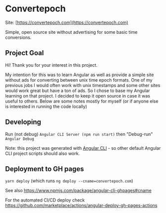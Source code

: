 # Convertepoch

Site: [https://convertepoch.com](https://convertepoch.com)

Simple, open source site without advertising for some basic time conversions.

## Project Goal
Hi! Thank you for your interest in this project.

My intention for this was to learn Angular as well as provide a simple site without ads for converting between unix time epoch formats. 
One of my previous jobs I would often work with unix timestamps and some other sites would work great but have a ton of ads. 
So I chose to base my Angular learning on that project. 
I decided to keep it open source in case it was useful to others.
Below are some notes mostly for myself (or if anyone else is interested in running the code locally)

## Developing

Run (not debug) `Angular CLI Server (npm run start)` then "Debug-run" `Angular Debug`

Note: this project was generated with [Angular CLI](https://github.com/angular/angular-cli) - so other default Angular CLI project scripts should also work. 

## Deployment to GH pages

`yarn deploy` (which runs `ng deploy --cname=convertepoch.com`)

See also https://www.npmjs.com/package/angular-cli-ghpages#cname

For the automated CI/CD deploy check https://github.com/marketplace/actions/angular-deploy-gh-pages-actions
